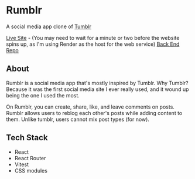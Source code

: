 # Rumblr

A social media app clone of [Tumblr](https://www.tumblr.com)

[Live Site](https://rumblr.netlify.app) - (You may need to wait for a minute or two before the website spins up, as I'm using Render as the host for the web service)
[Back End Repo](https://github.com/DrantDumani/rumblr)

## About

Rumblr is a social media app that's mostly inspired by Tumblr. Why Tumblr? Because it was the first social media site I ever really used, and it wound up being the one I used the most.

On Rumblr, you can create, share, like, and leave comments on posts. Rumblr allows users to reblog each other's posts while adding content to them. Unlike tumblr, users cannot mix post types (for now).

## Tech Stack

- React
- React Router
- Vitest
- CSS modules
